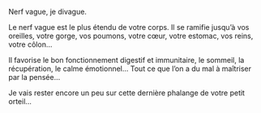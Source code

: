 Nerf vague, je divague.

Le nerf vague est le plus étendu de votre corps. Il se ramifie jusqu’à vos oreilles, votre gorge, vos poumons, votre cœur, votre estomac, vos reins, votre côlon… 

Il favorise le bon fonctionnement digestif et immunitaire, le sommeil, la récupération, le calme émotionnel… Tout ce que l’on a du mal à maîtriser par la pensée…

Je vais rester encore un peu sur cette dernière phalange de votre petit orteil…
